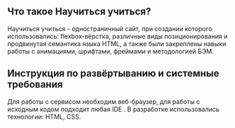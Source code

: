 ## Что такое Научиться учиться?
Научиться учиться - одностраничный сайт, при создании которого использовались: flexbox-вёрстка, различные виды 
позиционирования и продвинутая семантика языка HTML, а также были закреплены навыки работы с анимациями, шрифтами, фреймами и методологией БЭМ.

## Инструкция по развёртыванию и системные требования
Для работы с сервисом необходим веб-браузер, для работы с исходным кодом подходит любая IDE . 
В разработке использовались технологии: HTML, CSS.
